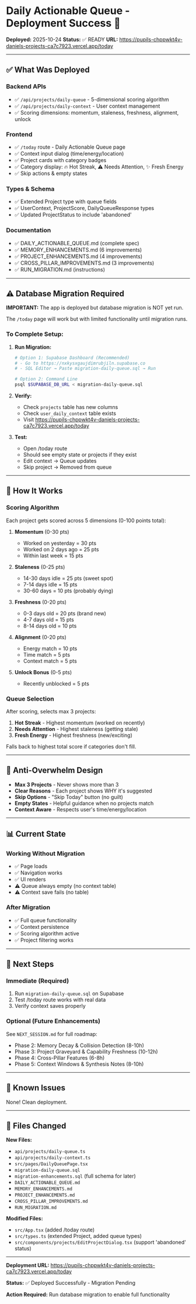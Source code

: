 # Daily Actionable Queue - Deployment Success 🚀

**Deployed:** 2025-10-24
**Status:** ✅ READY
**URL:** https://pupils-chppwkt4v-daniels-projects-ca7c7923.vercel.app/today

---

## ✅ What Was Deployed

### Backend APIs
- ✅ `/api/projects/daily-queue` - 5-dimensional scoring algorithm
- ✅ `/api/projects/daily-context` - User context management
- ✅ Scoring dimensions: momentum, staleness, freshness, alignment, unlock

### Frontend
- ✅ `/today` route - Daily Actionable Queue page
- ✅ Context input dialog (time/energy/location)
- ✅ Project cards with category badges
- ✅ Category display: 🔥 Hot Streak, ⚠️ Needs Attention, ✨ Fresh Energy
- ✅ Skip actions & empty states

### Types & Schema
- ✅ Extended Project type with queue fields
- ✅ UserContext, ProjectScore, DailyQueueResponse types
- ✅ Updated ProjectStatus to include 'abandoned'

### Documentation
- ✅ DAILY_ACTIONABLE_QUEUE.md (complete spec)
- ✅ MEMORY_ENHANCEMENTS.md (6 improvements)
- ✅ PROJECT_ENHANCEMENTS.md (4 improvements)
- ✅ CROSS_PILLAR_IMPROVEMENTS.md (3 improvements)
- ✅ RUN_MIGRATION.md (instructions)

---

## ⚠️ Database Migration Required

**IMPORTANT:** The app is deployed but database migration is NOT yet run.

The `/today` page will work but with limited functionality until migration runs.

### To Complete Setup:

1. **Run Migration:**
   ```bash
   # Option 1: Supabase Dashboard (Recommended)
   # - Go to https://nxkysxgaujdimrubjiln.supabase.co
   # - SQL Editor → Paste migration-daily-queue.sql → Run

   # Option 2: Command Line
   psql $SUPABASE_DB_URL < migration-daily-queue.sql
   ```

2. **Verify:**
   - Check `projects` table has new columns
   - Check `user_daily_context` table exists
   - Visit https://pupils-chppwkt4v-daniels-projects-ca7c7923.vercel.app/today

3. **Test:**
   - Open /today route
   - Should see empty state or projects if they exist
   - Edit context → Queue updates
   - Skip project → Removed from queue

---

## 🎯 How It Works

### Scoring Algorithm

Each project gets scored across 5 dimensions (0-100 points total):

1. **Momentum** (0-30 pts)
   - Worked on yesterday = 30 pts
   - Worked on 2 days ago = 25 pts
   - Within last week = 15 pts

2. **Staleness** (0-25 pts)
   - 14-30 days idle = 25 pts (sweet spot)
   - 7-14 days idle = 15 pts
   - 30-60 days = 10 pts (probably dying)

3. **Freshness** (0-20 pts)
   - 0-3 days old = 20 pts (brand new)
   - 4-7 days old = 15 pts
   - 8-14 days old = 10 pts

4. **Alignment** (0-20 pts)
   - Energy match = 10 pts
   - Time match = 5 pts
   - Context match = 5 pts

5. **Unlock Bonus** (0-5 pts)
   - Recently unblocked = 5 pts

### Queue Selection

After scoring, selects max 3 projects:
1. **Hot Streak** - Highest momentum (worked on recently)
2. **Needs Attention** - Highest staleness (getting stale)
3. **Fresh Energy** - Highest freshness (new/exciting)

Falls back to highest total score if categories don't fill.

---

## 🎨 Anti-Overwhelm Design

- **Max 3 Projects** - Never shows more than 3
- **Clear Reasons** - Each project shows WHY it's suggested
- **Skip Options** - "Skip Today" button (no guilt)
- **Empty States** - Helpful guidance when no projects match
- **Context Aware** - Respects user's time/energy/location

---

## 📊 Current State

### Working Without Migration
- ✅ Page loads
- ✅ Navigation works
- ✅ UI renders
- ⚠️ Queue always empty (no context table)
- ⚠️ Context save fails (no table)

### After Migration
- ✅ Full queue functionality
- ✅ Context persistence
- ✅ Scoring algorithm active
- ✅ Project filtering works

---

## 🔄 Next Steps

### Immediate (Required)
1. Run `migration-daily-queue.sql` on Supabase
2. Test /today route works with real data
3. Verify context saves properly

### Optional (Future Enhancements)
See `NEXT_SESSION.md` for full roadmap:
- Phase 2: Memory Decay & Collision Detection (8-10h)
- Phase 3: Project Graveyard & Capability Freshness (10-12h)
- Phase 4: Cross-Pillar Features (6-8h)
- Phase 5: Context Windows & Synthesis Notes (8-10h)

---

## 🐛 Known Issues

None! Clean deployment.

---

## 📝 Files Changed

**New Files:**
- `api/projects/daily-queue.ts`
- `api/projects/daily-context.ts`
- `src/pages/DailyQueuePage.tsx`
- `migration-daily-queue.sql`
- `migration-enhancements.sql` (full schema for later)
- `DAILY_ACTIONABLE_QUEUE.md`
- `MEMORY_ENHANCEMENTS.md`
- `PROJECT_ENHANCEMENTS.md`
- `CROSS_PILLAR_IMPROVEMENTS.md`
- `RUN_MIGRATION.md`

**Modified Files:**
- `src/App.tsx` (added /today route)
- `src/types.ts` (extended Project, added queue types)
- `src/components/projects/EditProjectDialog.tsx` (support 'abandoned' status)

---

**Deployment URL:** https://pupils-chppwkt4v-daniels-projects-ca7c7923.vercel.app/today

**Status:** ✅ Deployed Successfully - Migration Pending

**Action Required:** Run database migration to enable full functionality
